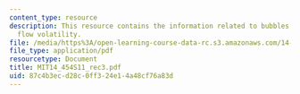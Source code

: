 ```yaml
---
content_type: resource
description: This resource contains the information related to bubbles and capital
  flow volatility.
file: /media/https%3A/open-learning-course-data-rc.s3.amazonaws.com/14-454-economic-crises-spring-2011/87c4b3ecd28c0ff324e14a48cf76a83d_MIT14_454S11_rec3.pdf
file_type: application/pdf
resourcetype: Document
title: MIT14_454S11_rec3.pdf
uid: 87c4b3ec-d28c-0ff3-24e1-4a48cf76a83d
---
```

